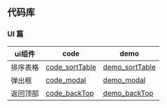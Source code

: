## 代码库

###  UI 篇

ui组件  | code | demo
-|-|-
排序表格 | [code_sortTable][1] | [demo_sortTable][2]
弹出框   | [code_modal][3]     | [demo_modal][4]
返回顶部 | [code_backTop][5]     | [demo_backTop][6]

[1]:https://github.com/hyhajnal/ife/tree/gh-pages/2017/ui_task/SortTable "code_sortTable"
[2]:https://hyhajnal.github.io/ife/2017/ui_task/SortTable/index.html "demo_sortTable"
[3]:https://github.com/hyhajnal/ife/tree/gh-pages/2017/ui_task/Modal "code_modal"
[4]:https://hyhajnal.github.io/ife/2017/ui_task/Modal/index.html "demo_modal"
[5]:https://github.com/hyhajnal/ife/tree/gh-pages/2017/ui_task/BackTop/project_03 "code_backTop"
[6]:https://hyhajnal.github.io/ife/2017/ui_task/BackTop/project_03/index.html "demo_backTop"



